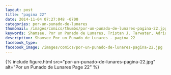 ```yaml
---
layout: post
title: "pagina 22"
date: 2014-11-04 07:27:048 -0700
categories: por-un-punado-de-lunares
thumbnail: /images/comics/thumbs/por-un-punado-de-lunares-pagina-22.jpg
keywords: Shamsee, Por un Punado de Lunares, Tristan J. Tarwater, Adrian Ricker
description: Shamsee Por un Punado de Lunares - pagina 22
facebook_type: 
facebook_image: /images/comics/por-un-punado-de-lunares-pagina-22.jpg
---
```

{% include figure.html src="por-un-punado-de-lunares-pagina-22.jpg" alt="Por un Punado de Lunares Page 22" %}